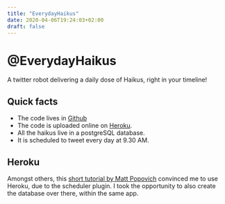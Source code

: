 ```yaml
---
title: "EverydayHaikus"
date: 2020-04-06T19:24:03+02:00
draft: false
---
```


# @EverydayHaikus

A twitter robot delivering a daily dose of Haikus, right in your timeline!

## Quick facts

* The code lives in [Github](https://github.com/garancev/twitterbot-haikus)
* The code is uploaded online on [Heroku](https://heroku.com).
* All the haikus live in a postgreSQL database.
* It is scheduled to tweet every day at 9.30 AM.

## Heroku

Amongst others, this [short tutorial by Matt Popovich](https://medium.com/@mattpopovich/how-to-build-and-deploy-a-simple-twitter-bot-super-fast-with-node-js-and-heroku-7b322dbb5dd3) convinced me to use Heroku, due to the scheduler plugin.
I took the opportunity to also create the database over there, within the same app.
